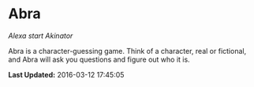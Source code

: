 # Abra
*Alexa start Akinator*

Abra is a character-guessing game. Think of a character, real or fictional, and Abra will ask you questions and figure out who it is.

**Last Updated:** 2016-03-12 17:45:05